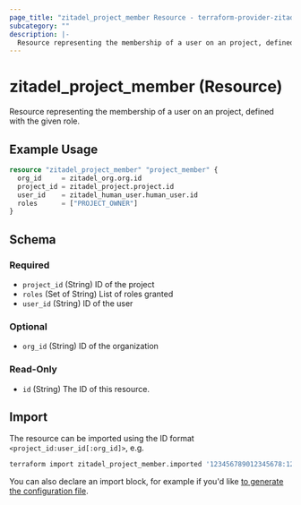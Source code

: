 ```yaml
---
page_title: "zitadel_project_member Resource - terraform-provider-zitadel"
subcategory: ""
description: |-
  Resource representing the membership of a user on an project, defined with the given role.
---
```


# zitadel_project_member (Resource)

Resource representing the membership of a user on an project, defined with the given role.

## Example Usage

```terraform
resource "zitadel_project_member" "project_member" {
  org_id     = zitadel_org.org.id
  project_id = zitadel_project.project.id
  user_id    = zitadel_human_user.human_user.id
  roles      = ["PROJECT_OWNER"]
}
```

<!-- schema generated by tfplugindocs -->
## Schema

### Required

- `project_id` (String) ID of the project
- `roles` (Set of String) List of roles granted
- `user_id` (String) ID of the user

### Optional

- `org_id` (String) ID of the organization

### Read-Only

- `id` (String) The ID of this resource.

## Import

The resource can be imported using the ID format `<project_id:user_id[:org_id]>`, e.g.

```bash
terraform import zitadel_project_member.imported '123456789012345678:123456789012345678:123456789012345678'
```

You can also declare an import block, for example if you'd like [to generate the configuration file](https://developer.hashicorp.com/terraform/language/import/generating-configuration).
